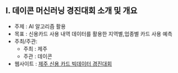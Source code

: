 ## I. 데이콘 머신러닝 경진대회 소개 및 개요
- 주제 : AI 알고리즘 활용
- 목표 : 신용카드 사용 내역 데이터를 활용한 지역별,업종별 카드 사용 예측
- 주최/주관:
    + 주최 : 제주
    + 주관 : 데이콘
- 웹사이트 : [제주 신용 카드 빅데이터 경진대회](https://www.google.com/search?q=Plugin+project+%3Afirebase_core_web+not+found.+Please+update+settings.gradle.&oq=Plugin+project+%3Afirebase_core_web+not+found.+Please+update+settings.gradle.&aqs=chrome..69i57.352j0j8&sourceid=chrome&ie=UTF-8)

